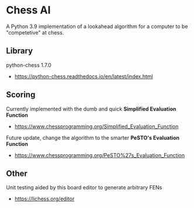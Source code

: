 # Chess AI

A Python 3.9 implementation of a lookahead algorithm for a computer to be "competetive" at chess.

## Library

python-chess 1.7.0
- https://python-chess.readthedocs.io/en/latest/index.html

## Scoring

Currently implemented with the dumb and quick **Simplified Evaluation Function**
- https://www.chessprogramming.org/Simplified_Evaluation_Function

Future update, change the algorithm to the smarter **PeSTO's Evaluation Function**
- https://www.chessprogramming.org/PeSTO%27s_Evaluation_Function

## Other

Unit testing aided by this board editor to generate arbitrary FENs
- https://lichess.org/editor